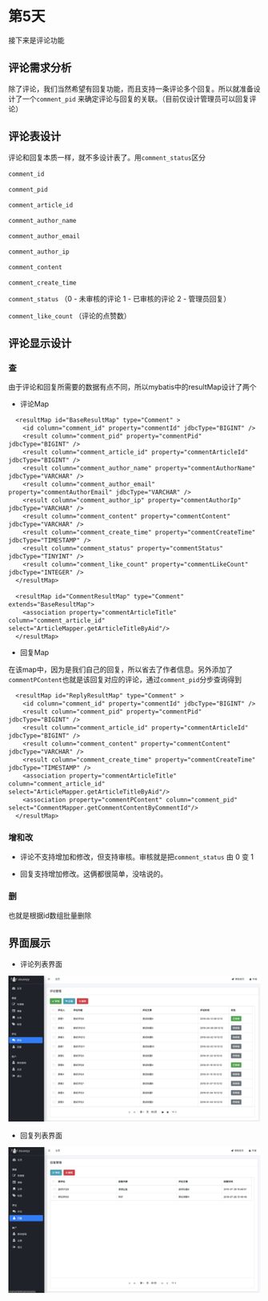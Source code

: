# 第5天

接下来是评论功能

## 评论需求分析

除了评论，我们当然希望有回复功能，而且支持一条评论多个回复。所以就准备设计了一个`comment_pid` 来确定评论与回复的关联。（目前仅设计管理员可以回复评论）


## 评论表设计

评论和回复本质一样，就不多设计表了。用`comment_status`区分


`comment_id` 

`comment_pid` 

 `comment_article_id`

  `comment_author_name`

 `comment_author_email` 

  `comment_author_ip` 

  `comment_content` 

  `comment_create_time` 

  `comment_status` （0 - 未审核的评论 1 - 已审核的评论 2 - 管理员回复）
  

  `comment_like_count` （评论的点赞数）


## 评论显示设计


### 查

由于评论和回复所需要的数据有点不同，所以mybatis中的resultMap设计了两个

- 评论Map


```
  <resultMap id="BaseResultMap" type="Comment" >
    <id column="comment_id" property="commentId" jdbcType="BIGINT" />
    <result column="comment_pid" property="commentPid" jdbcType="BIGINT" />
    <result column="comment_article_id" property="commentArticleId" jdbcType="BIGINT" />
    <result column="comment_author_name" property="commentAuthorName" jdbcType="VARCHAR" />
    <result column="comment_author_email" property="commentAuthorEmail" jdbcType="VARCHAR" />
    <result column="comment_author_ip" property="commentAuthorIp" jdbcType="VARCHAR" />
    <result column="comment_content" property="commentContent" jdbcType="VARCHAR" />
    <result column="comment_create_time" property="commentCreateTime" jdbcType="TIMESTAMP" />
    <result column="comment_status" property="commentStatus" jdbcType="TINYINT" />
    <result column="comment_like_count" property="commentLikeCount" jdbcType="INTEGER" />
  </resultMap>

  <resultMap id="CommentResultMap" type="Comment" extends="BaseResultMap">
    <association property="commentArticleTitle" column="comment_article_id" select="ArticleMapper.getArticleTitleByAid"/>
  </resultMap>
```

- 回复Map

在该map中，因为是我们自己的回复，所以省去了作者信息。另外添加了`commentPContent`也就是该回复对应的评论，通过`comment_pid`分步查询得到

```
  <resultMap id="ReplyResultMap" type="Comment" >
    <id column="comment_id" property="commentId" jdbcType="BIGINT" />
    <result column="comment_pid" property="commentPid" jdbcType="BIGINT" />
    <result column="comment_article_id" property="commentArticleId" jdbcType="BIGINT" />
    <result column="comment_content" property="commentContent" jdbcType="VARCHAR" />
    <result column="comment_create_time" property="commentCreateTime" jdbcType="TIMESTAMP" />
    <association property="commentArticleTitle" column="comment_article_id" select="ArticleMapper.getArticleTitleByAid"/>
    <association property="commentPContent" column="comment_pid" select="CommentMapper.getCommentContentByCommentId"/>
  </resultMap>
```


### 增和改

- 评论不支持增加和修改，但支持审核。审核就是把`comment_status` 由 0 变 1 

- 回复支持增加修改。这俩都很简单，没啥说的。



### 删

也就是根据id数组批量删除


## 界面展示

- 评论列表界面

![评论](../image/comment.png)

- 回复列表界面

![回复](../image/reply.png)